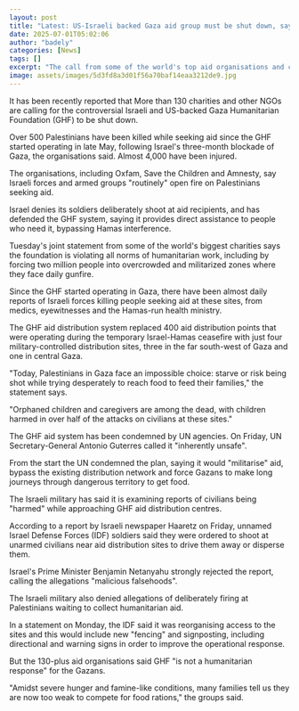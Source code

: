 ```yaml
---
layout: post
title: "Latest: US-Israeli backed Gaza aid group must be shut down, say 130 charities"
date: 2025-07-01T05:02:06
author: "badely"
categories: [News]
tags: []
excerpt: "The call from some of the world's top aid organisations and charities comes after reports of soldiers killing hundreds of of Palestinians at aid sites"
image: assets/images/5d3fd8a3d01f56a70baf14eaa3212de9.jpg
---
```


It has been recently reported that More than 130 charities and other NGOs are calling for the controversial Israeli and US-backed Gaza Humanitarian Foundation (GHF) to be shut down. 

Over 500 Palestinians have been killed while seeking aid since the GHF started operating in late May, following Israel's three-month blockade of Gaza, the organisations said. Almost 4,000 have been injured. 

The organisations, including Oxfam, Save the Children and Amnesty, say Israeli forces and armed groups "routinely" open fire on Palestinians seeking aid.

Israel denies its soldiers deliberately shoot at aid recipients, and has defended the GHF system, saying it provides direct assistance to people who need it, bypassing Hamas interference.

Tuesday's joint statement from some of the world's biggest charities says the foundation is violating all norms of humanitarian work, including by forcing two million people into overcrowded and militarized zones where they face daily gunfire. 

Since the GHF started operating in Gaza, there have been almost daily reports of Israeli forces killing people seeking aid at these sites, from medics, eyewitnesses and the Hamas-run health ministry.

The GHF aid distribution system replaced 400 aid distribution points that were operating during the temporary Israel-Hamas ceasefire with just four military-controlled distribution sites, three in the far south-west of Gaza and one in central Gaza.

"Today, Palestinians in Gaza face an impossible choice: starve or risk being shot while trying desperately to reach food to feed their families," the statement says. 

"Orphaned children and caregivers are among the dead, with children harmed in over half of the attacks on civilians at these sites." 

The GHF aid system has been condemned by UN agencies. On Friday, UN Secretary-General Antonio Guterres called it "inherently unsafe".

From the start the UN condemned the plan, saying it would "militarise" aid, bypass the existing distribution network and force Gazans to make long journeys through dangerous territory to get food. 

The Israeli military has said it is examining reports of civilians being "harmed" while approaching GHF aid distribution centres.

According to a report by Israeli newspaper Haaretz on Friday, unnamed Israel Defense Forces (IDF) soldiers said they were ordered to shoot at unarmed civilians near aid distribution sites to drive them away or disperse them. 

Israel's Prime Minister Benjamin Netanyahu strongly rejected the report, calling the allegations "malicious falsehoods".

The Israeli military also denied allegations of deliberately firing at Palestinians waiting to collect humanitarian aid.

In a statement on Monday, the IDF said it was reorganising access to the sites and this would include new "fencing" and signposting, including directional and warning signs in order to improve the operational response.

But the 130-plus aid organisations said GHF "is not a humanitarian response" for the Gazans.

"Amidst severe hunger and famine-like conditions, many families tell us they are now too weak to compete for food rations," the groups said.

